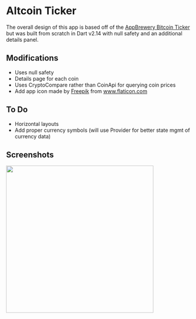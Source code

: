 # Altcoin Ticker

The overall design of this app is based off of the [AppBrewery Bitcoin Ticker](https://github.com/londonappbrewery/bitcoin-ticker-flutter) but was built from scratch in Dart v2.14 with null safety and an additional details panel.

## Modifications

- Uses null safety
- Details page for each coin
- Uses CryptoCompare rather than CoinApi for querying coin prices 
- Add app icon made by <a href="https://www.freepik.com" title="Freepik">Freepik</a> from <a href="https://www.flaticon.com/" title="Flaticon">www.flaticon.com</a>

## To Do
- Horizontal layouts
- Add proper currency symbols (will use Provider for better state mgmt of currency data)

## Screenshots

<img src="https://i.imgur.com/rQAPgrR.gif" width="400">
